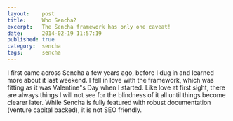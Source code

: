```yaml
---
layout:    post
title:     Who Sencha?
excerpt:   The Sencha framework has only one caveat!
date:      2014-02-19 11:57:19
published: true
category:  sencha
tags:      sencha
---
```


I first came across Sencha a few years ago, before I dug in and learned more about it last weekend. I fell in love with the framework, which was fitting as it was Valentine&quot;s Day when I started. Like love at first sight, there are always things I will not see for the blindness of it all until things become clearer later. While Sencha is fully featured with robust documentation (venture capital backed), it is not SEO friendly.
